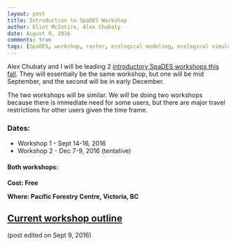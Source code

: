 ```yaml
---
layout: post
title: Introduction to SpaDES Workshop
author: Eliot McIntire, Alex Chubaty
date: August 9, 2016
comments: true
tags: [SpaDES, workshop, raster, ecological modeling, ecological simulation, course]
---
```


Alex Chubaty and I will be leading 2 [introductory SpaDES workshops this fall](http://rpubs.com/PredictiveEcology/SpaDES-Intro-Outline). They will essentially be the same workshop, but one will be mid September, and the second will be in early December. 

The two workshops will be similar. We will be doing two workshops because there is immediate need for some users, but there are major travel restrictions for other users given the time frame.

### Dates: 

- Workshop 1 - Sept 14-16, 2016
- Workshop 2 - Dec 7-9, 2016 (tentative)

#### Both workshops:

**Cost: Free**

**Where: Pacific Forestry Centre, Victoria, BC**

## [Current workshop outline](http://rpubs.com/PredictiveEcology/SpaDES-Intro-Outline)

(post edited on Sept 9, 2016)
